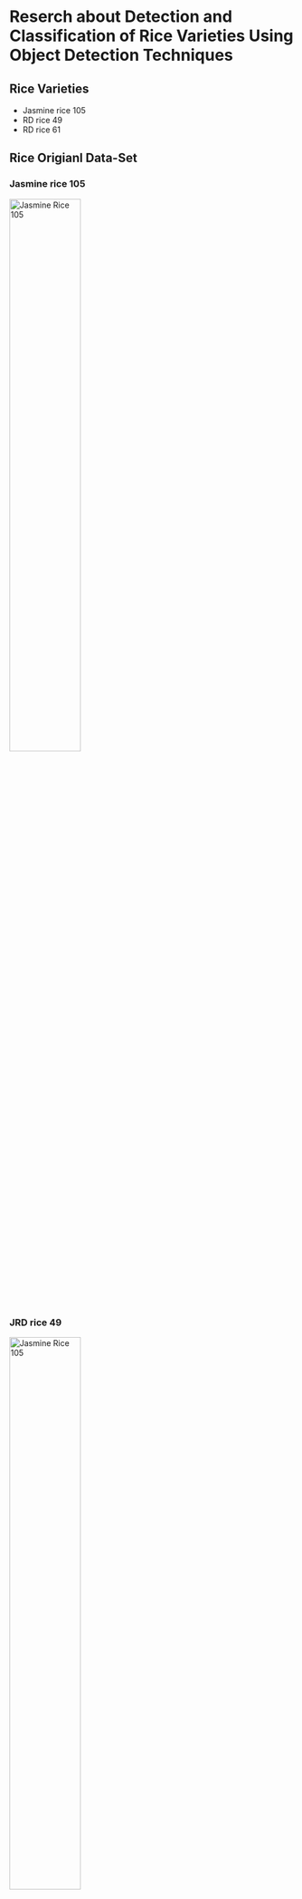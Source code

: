 # Reserch about Detection and Classification of Rice Varieties Using Object Detection Techniques

## Rice Varieties

- Jasmine rice 105
- RD rice 49
- RD rice 61

## Rice Origianl Data-Set
### Jasmine rice 105
<img src="https://github.com/user-attachments/assets/a0d1ea3e-2267-480a-b64a-3e89f54123a7" alt="Jasmine Rice 105" style="width:50%; height:auto;">

### JRD rice 49
<img src="https://github.com/user-attachments/assets/66657f50-bf35-4775-9813-5c529641205a" alt="Jasmine Rice 105" style="width:50%; height:auto;">


### RD rice 61
<img src="https://github.com/user-attachments/assets/4b943114-8dda-4958-b884-108366dac4ba" alt="Jasmine Rice 105" style="width:50%; height:auto;">

